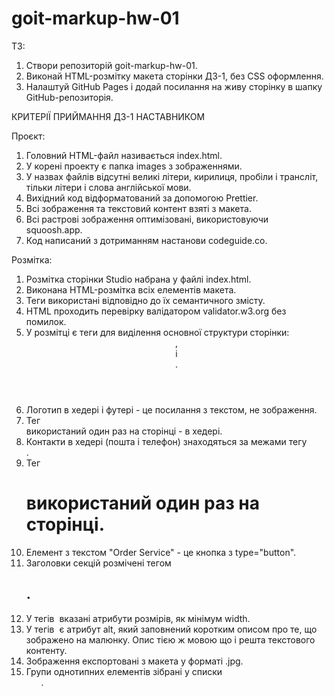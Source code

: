 # goit-markup-hw-01

ТЗ:

1. Створи репозиторій goit-markup-hw-01.
2. Виконай HTML-розмітку макета сторінки ДЗ-1, без CSS оформлення.
3. Налаштуй GitHub Pages і додай посилання на живу сторінку в шапку
   GitHub-репозиторія.

КРИТЕРІЇ ПРИЙМАННЯ ДЗ-1 НАСТАВНИКОМ

Проєкт:

1. Головний HTML-файл називається index.html.
2. У корені проекту є папка images з зображеннями.
3. У назвах файлів відсутні великі літери, кирилиця, пробіли і трансліт, тільки
   літери і слова англійської мови.
4. Вихідний код відформатований за допомогою Prettier.
5. Всі зображення та текстовий контент взяті з макета.
6. Всі растрові зображення оптимізовані, використовуючи squoosh.app.
7. Код написаний з дотриманням настанови codeguide.co.

Розмітка:

1. Розмітка сторінки Studio набрана у файлі index.html.
2. Виконана HTML-розмітка всіх елементів макета.
3. Теги використані відповідно до їх семантичного змісту.
4. HTML проходить перевірку валідатором validator.w3.org без помилок.
5. У розмітці є теги для виділення основної структури сторінки: <header>, <main>
   і <footer>.
6. Логотип в хедері і футері - це посилання з текстом, не зображення.
7. Тег <nav> використаний один раз на сторінці - в хедері.
8. Контакти в хедері (пошта і телефон) знаходяться за межами тегу <nav>.
9. Тег <h1> використаний один раз на сторінці.
10. Елемент з текстом "Order Service" - це кнопка з type="button".
11. Заголовки секцій розмічені тегом <h2>.
12. У тегів <img> вказані атрибути розмірів, як мінімум width.
13. У тегів <img> є атрибут alt, який заповнений коротким описом про те, що
    зображено на малюнку. Опис тією ж мовою що і решта текстового контенту.
14. Зображення експортовані з макета у форматі .jpg.
15. Групи однотипних елементів зібрані у списки <ul>.
